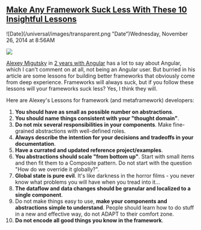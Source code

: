 ## [Make Any Framework Suck Less With These 10 Insightful Lessons](/blog/2014/11/26/make-any-framework-suck-less-with-these-10-insightful-lesson.html)

<div class="journal-entry-tag journal-entry-tag-post-title"><span class="posted-on">![Date](/universal/images/transparent.png "Date")Wednesday, November 26, 2014 at 8:56AM</span></div>

<div class="body">

![](https://farm8.staticflickr.com/7499/15681853468_b1a1c20ddf_m.jpg)

[Alexey Migutsky](https://twitter.com/mr_mig_by) in [2 years with Angular](http://www.fse.guru/2-years-with-angular) has a lot to say about Angular, which I can't comment on at all, not being an Angular user. But burried in his article are some lessons for building better frameworks that obviously come from deep experience. Frameworks will always suck, but if you follow these lessons will your frameworks suck less? Yes, I think they will.

Here are Alexey's Lessons for framework (and metaframework) developers:

<div id="_mcePaste">

1.  **You should have as small as possible number on abstractions**.
2.  **You should name things consistent with your "thought domain"**.
3.  **Do not mix several responsibilities in your components**. Make fine-grained abstractions with well-defined roles.
4.  **Always describe the intention for your decisions and tradeoffs in your documentation**.
5.  **Have a currated and updated reference project/examples**.
6.  **You abstractions should scale "from bottom up"**. Start with small items and then fit them to a Composite pattern. Do not start with the question "How do we override it globally?".
7.  **Global state is pure evil**. It's like darkness in the horror films - you never know what problems you will have when you tread into it...
8.  **The dataflow and data changes should be granular and localized to a single component**.
9.  Do not make things easy to use, **make your components and abstractions simple to understand**. People should learn how to do stuff in a new and effective way, do not ADAPT to their comfort zone.
10.  **Do not encode all good things you know in the framework**.

</div>

</div>